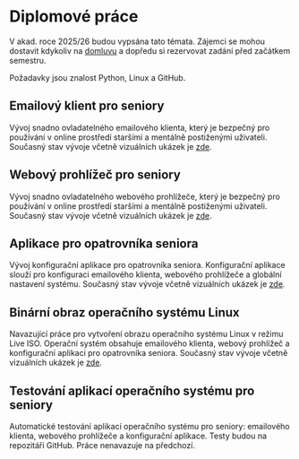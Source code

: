 # Diplomové práce

V akad. roce 2025/26 budou vypsána tato témata. Zájemci se mohou dostavit kdykoliv na [domluvu](https://www.vut.cz/lide/dan-komosny-3065) a dopředu si rezervovat zadání před začátkem semestru.

Požadavky jsou znalost Python, Linux a GitHub.

## Emailový klient pro seniory 

Vývoj snadno ovladatelného emailového klienta, který je bezpečný pro používání v online prostředí staršími a mentálně postiženými uživateli. Současný stav vývoje včetně vizuálních ukázek je [zde](https://github.com/forsenior/senior-os/tree/main/smail).

## Webový prohlížeč pro seniory 

Vývoj snadno ovladatelného webového prohlížeče, který je bezpečný pro používání v online prostředí staršími a mentálně postiženými uživateli. Současný stav vývoje včetně vizuálních ukázek je [zde](https://github.com/forsenior/senior-os/tree/main/sweb).

## Aplikace pro opatrovníka seniora 

Vývoj konfigurační aplikace pro opatrovníka seniora. Konfigurační aplikace slouží pro konfiguraci emailového klienta, webového prohlížeče a globální nastavení systému. Současný stav vývoje včetně vizuálních ukázek je [zde](https://github.com/forsenior/senior-os/tree/main/sconf).

## Binární obraz operačního systému Linux 

Navazující práce pro vytvoření obrazu operačního systému Linux v režimu Live ISO. Operační systém obsahuje emailového klienta, webový prohlížeč a konfigurační aplikaci pro opatrovníka seniora. Současný stav vývoje včetně vizuálních ukázek je [zde](https://github.com/forsenior/senior-os/tree/main/siso).

## Testování aplikací operačního systému pro seniory 

Automatické testování aplikací operačního systému pro seniory: emailového klienta, webového prohlížeče a konfigurační aplikace. Testy budou na repozitáři GitHub. Práce nenavazuje na předchozí.
